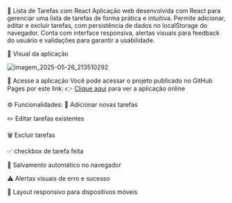 📝 Lista de Tarefas com React
Aplicação web desenvolvida com React para gerenciar uma lista de tarefas de forma prática e intuitiva. Permite adicionar, editar e excluir tarefas, com persistência de dados no localStorage do navegador. Conta com interface responsiva, alertas visuais para feedback do usuário e validações para garantir a usabilidade.

📸 Visual da aplicação

![imagem_2025-05-26_213510292](https://github.com/user-attachments/assets/8584fb8c-b92a-4c11-ab91-21b33a4776e0)


🔗 Acesse a aplicação
Você pode acessar o projeto publicado no GitHub Pages por este link:
👉 [Clique aqui](https://jeffersonjuni.github.io/lista_de_tarefas/) para ver a aplicação online

⚙️ Funcionalidades:
📓 Adicionar novas tarefas

✏️ Editar tarefas existentes

🗑️ Excluir tarefas

✅ checkbox de tarefa feita 

💾 Salvamento automático no navegador

⚠️ Alertas visuais de erro e sucesso

📱 Layout responsivo para dispositivos móveis
